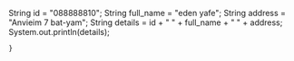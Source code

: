  String id = "088888810";
        String full_name = "eden yafe";
        String address = "Anvieim 7 bat-yam";
        String details = id +  " " + full_name + " " + address;
        System.out.println(details);

    }
